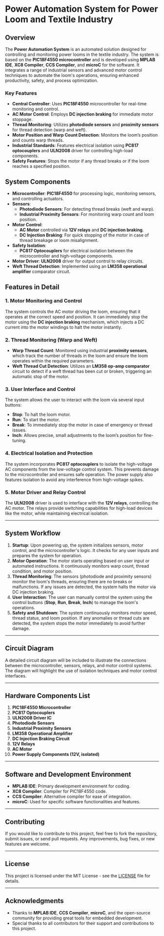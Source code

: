 # Power Automation System for Power Loom and Textile Industry

## Overview

The **Power Automation System** is an automated solution designed for controlling and monitoring power looms in the textile industry. The system is based on the **PIC18F4550 microcontroller** and is developed using **MPLAB IDE**, **XC8 Compiler**, **CCS Compiler**, and **microC** for the software. It integrates a range of industrial sensors and advanced motor control techniques to automate the loom's operations, ensuring enhanced productivity, safety, and process optimization.

### Key Features

- **Central Controller**: Uses **PIC18F4550** microcontroller for real-time monitoring and control.
- **AC Motor Control**: Employs **DC injection braking** for immediate motor stoppage.
- **Thread Monitoring**: Utilizes **photodiode sensors** and **proximity sensors** for thread detection (warp and weft).
- **Motor Position and Warp Count Detection**: Monitors the loom’s position and counts warp threads.
- **Industrial Standards**: Features electrical isolation using **PC817 optocouplers** and **ULN2008** driver for controlling high-load components.
- **Safety Features**: Stops the motor if any thread breaks or if the loom reaches a specified position.

## System Components

- **Microcontroller**: **PIC18F4550** for processing logic, monitoring sensors, and controlling actuators.
- **Sensors**: 
  - **Photodiode Sensors**: For detecting thread breaks (weft and warp).
  - **Industrial Proximity Sensors**: For monitoring warp count and loom position.
- **Motor Control**: 
  - **AC Motor** controlled via **12V relays** and **DC injection braking**.
  - **DC Injection Braking**: For quick stopping of the motor in case of thread breakage or loom misalignment.
- **Safety Isolation**: 
  - **PC817 Optocouplers** for electrical isolation between the microcontroller and high-voltage components.
- **Motor Driver**: **ULN2008** driver for output control to relay circuits.
- **Weft Thread Detection**: Implemented using an **LM358 operational amplifier** comparator circuit.

## Features in Detail

### 1. **Motor Monitoring and Control**
The system controls the AC motor driving the loom, ensuring that it operates at the correct speed and position. It can immediately stop the motor using the **DC injection braking** mechanism, which injects a DC current into the motor windings to halt the motor instantly.

### 2. **Thread Monitoring (Warp and Weft)**
- **Warp Thread Count**: Monitored using industrial **proximity sensors**, which track the number of threads in the loom and ensure the loom operates within the required parameters.
- **Weft Thread Cut Detection**: Utilizes an **LM358 op-amp comparator** circuit to detect if a weft thread has been cut or broken, triggering an automatic stop of the motor.

### 3. **User Interface and Control**
The system allows the user to interact with the loom via several input buttons:
- **Stop**: To halt the loom motor.
- **Run**: To start the motor.
- **Break**: To immediately stop the motor in case of emergency or thread issues.
- **Inch**: Allows precise, small adjustments to the loom’s position for fine-tuning.

### 4. **Electrical Isolation and Protection**
The system incorporates **PC817 optocouplers** to isolate the high-voltage AC components from the low-voltage control system. This prevents damage to the microcontroller and ensures safe operation. The power supply also features isolation to avoid any interference from high-voltage spikes.

### 5. **Motor Driver and Relay Control**
The **ULN2008** driver is used to interface with the **12V relays**, controlling the AC motor. The relays provide switching capabilities for high-load devices like the motor, while maintaining electrical isolation.

---

## System Workflow

1. **Startup**: Upon powering up, the system initializes sensors, motor control, and the microcontroller's logic. It checks for any user inputs and prepares the system for operation.
2. **Motor Operation**: The motor starts operating based on user input or automated instructions. It continuously monitors warp count, thread condition, and motor position.
3. **Thread Monitoring**: The sensors (photodiode and proximity sensors) monitor the loom's threads, ensuring there are no breaks or malfunctions. If any issues are detected, the system halts the motor via DC injection braking.
4. **User Interaction**: The user can manually control the system using the control buttons (**Stop**, **Run**, **Break**, **Inch**) to manage the loom's operations.
5. **Safety and Shutdown**: The system continuously monitors motor speed, thread status, and loom position. If any anomalies or thread cuts are detected, the system stops the motor immediately to avoid further damage.

---

## Circuit Diagram

A detailed circuit diagram will be included to illustrate the connections between the microcontroller, sensors, relays, and motor control systems. The diagram will highlight the use of isolation techniques and motor control interfaces.

---

## Hardware Components List

1. **PIC18F4550 Microcontroller**
2. **PC817 Optocouplers**
3. **ULN2008 Driver IC**
4. **Photodiode Sensors**
5. **Industrial Proximity Sensors**
6. **LM358 Operational Amplifier**
7. **DC Injection Braking Circuit**
8. **12V Relays**
9. **AC Motor**
10. **Power Supply Components (12V, isolated)**

---

## Software and Development Environment

- **MPLAB IDE**: Primary development environment for coding.
- **XC8 Compiler**: Compiler for PIC18F4550 code.
- **CCS Compiler**: Alternative compiler for ease of integration.
- **microC**: Used for specific software functionalities and features.

---

## Contributing

If you would like to contribute to this project, feel free to fork the repository, submit issues, or send pull requests. Any improvements, bug fixes, or new features are welcome.

---

## License

This project is licensed under the MIT License - see the [LICENSE](LICENSE) file for details.

---

## Acknowledgments

- Thanks to **MPLAB IDE**, **CCS Compiler**, **microC**, and the open-source community for providing great tools for embedded development.
- Special thanks to all contributors for their support and contributions to this project.

